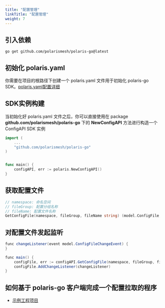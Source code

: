 ```yaml
---
title: "配置管理"
linkTitle: "配置管理"
weight: 7
---
```


## 引入依赖

```
go get github.com/polarismesh/polaris-go@latest
```

## 初始化 polaris.yaml

你需要在项目的根路径下创建一个 polaris.yaml 文件用于初始化 polaris-go SDK。[polaris.yaml配置详细](https://github.com/polarismesh/polaris-go/blob/main/polaris.yaml)

## SDK实例构建

当初始化好 polaris.yaml 文件之后，你可以直接使用在 package **github.com/polarismesh/polaris-go** 下的 **NewConfigAPI** 方法进行构造一个 ConfigAPI SDK 实例

```go
import (
    ...
	"github.com/polarismesh/polaris-go"
)


func main() {
    configAPI, err := polaris.NewConfigAPI()
}
```


## 获取配置文件

```go
// namespace: 命名空间
// fileGroup: 配置分组名称
// fileName: 配置文件名称
GetConfigFile(namespace, fileGroup, fileName string) (model.ConfigFile, error)
```

## 对配置文件发起监听

```java
func changeListener(event model.ConfigFileChangeEvent) {
}

func main() {
    configFile, err := configAPI.GetConfigFile(namespace, fileGroup, fileName)
    configFile.AddChangeListener(changeListener)
}
```


## 如何基于 polaris-go 客户端完成一个配置拉取的程序

- [示例工程项目](https://github.com/polarismesh/polaris-go/tree/main/examples/configuration)


